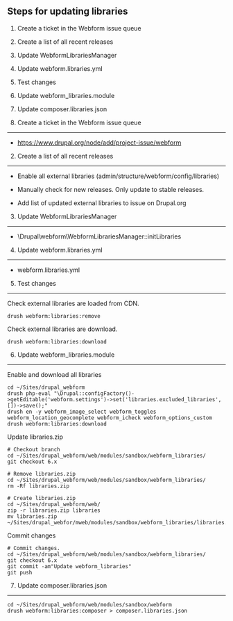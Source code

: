 Steps for updating libraries
----------------------------

  1. Create a ticket in the Webform issue queue
  2. Create a list of all recent releases
  3. Update WebformLibrariesManager
  4. Update webform.libraries.yml
  5. Test changes
  6. Update webform_libraries.module
  7. Update composer.libraries.json


1. Create a ticket in the Webform issue queue
----------------------------------------------

- https://www.drupal.org/node/add/project-issue/webform


2. Create a list of all recent releases
---------------------------------------

- Enable all external libraries (admin/structure/webform/config/libraries)

- Manually check for new releases. Only update to stable releases.

- Add list of updated external libraries to issue on Drupal.org


3. Update WebformLibrariesManager
---------------------------------

- \Drupal\webform\WebformLibrariesManager::initLibraries


4. Update webform.libraries.yml
---------------------------------

- webform.libraries.yml


5. Test changes
---------------

Check external libraries are loaded from CDN.

    drush webform:libraries:remove

Check external libraries are download.

    drush webform:libraries:download


6. Update webform_libraries.module
----------------------------------

Enable and download all libraries

    cd ~/Sites/drupal_webform
    drush php-eval "\Drupal::configFactory()->getEditable('webform.settings')->set('libraries.excluded_libraries', [])->save();"
    drush en -y webform_image_select webform_toggles webform_location_geocomplete webform_icheck webform_options_custom
    drush webform:libraries:download

Update libraries.zip

    # Checkout branch
    cd ~/Sites/drupal_webform/web/modules/sandbox/webform_libraries/
    git checkout 6.x

    # Remove libraries.zip
    cd ~/Sites/drupal_webform/web/modules/sandbox/webform_libraries/
    rm -Rf libraries.zip

    # Create libraries.zip
    cd ~/Sites/drupal_webform/web/
    zip -r libraries.zip libraries
    mv libraries.zip ~/Sites/drupal_webfor/mweb/modules/sandbox/webform_libraries/libraries.zip

Commit changes

    # Commit changes.
    cd ~/Sites/drupal_webform/web/modules/sandbox/webform_libraries/
    git checkout 6.x
    git commit -am"Update webform_libraries"
    git push


7. Update composer.libraries.json
----------------------------------

    cd ~/Sites/drupal_webform/web/modules/sandbox/webform
    drush webform:libraries:composer > composer.libraries.json
